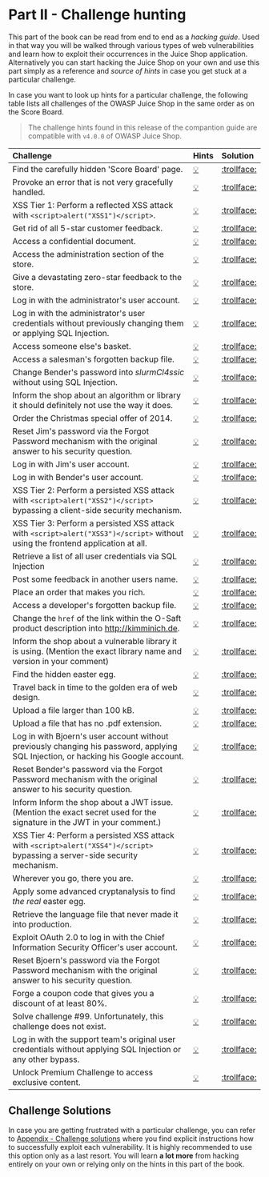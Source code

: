 # Part II - Challenge hunting

This part of the book can be read from end to end as a _hacking guide_.
Used in that way you will be walked through various types of web
vulnerabilities and learn how to exploit their occurrences in the Juice
Shop application. Alternatively you can start hacking the Juice Shop on
your own and use this part simply as a reference and _source of hints_
in case you get stuck at a particular challenge.

In case you want to look up hints for a particular challenge, the
following table lists all challenges of the OWASP Juice Shop in the same
order as on the Score Board.

> The challenge hints found in this release of the compantion guide are
> compatible with `v4.0.0` of OWASP Juice Shop.

| Challenge                                                                                                                          | Hints                                                                                                                                   | Solution                                                                                                                                           |
|:-----------------------------------------------------------------------------------------------------------------------------------|:----------------------------------------------------------------------------------------------------------------------------------------|:---------------------------------------------------------------------------------------------------------------------------------------------------|
| Find the carefully hidden 'Score Board' page.                                                                                      | [ :bulb: ](score-board.md#find-the-carefully-hidden-score-board-page)                                                                   | [:trollface:](../appendix/solutions.md#find-the-carefully-hidden-score-board-page)                                                                 |
| Provoke an error that is not very gracefully handled.                                                                              | [ :bulb: ](leakage.md#provoke-an-error-that-is-not-very-gracefully-handled)                                                             | [:trollface:](../appendix/solutions.md#provoke-an-error-that-is-not-very-gracefully-handled)                                                       |
| XSS Tier 1: Perform a reflected XSS attack with `<script>alert("XSS1")</script>`.                                                  | [ :bulb: ](xss.md#xss-tier-1-perform-a-reflected-xss-attack)                                                                            | [:trollface:](../appendix/solutions.md#xss-tier-1-perform-a-reflected-xss-attack)                                                                  |
| Get rid of all 5-star customer feedback.                                                                                           | [ :bulb: ](privilege-escalation.md#get-rid-of-all-5-star-customer-feedback)                                                             | [:trollface:](../appendix/solutions.md#get-rid-of-all-5-star-customer-feedback)                                                                    |
| Access a confidential document.                                                                                                    | [ :bulb: ](forgotten-content.md#access-a-confidential-document)                                                                         | [:trollface:](../appendix/solutions.md#access-a-confidential-document)                                                                             |
| Access the administration section of the store.                                                                                    | [ :bulb: ](privilege-escalation.md#access-the-administration-section-of-the-store)                                                      | [:trollface:](../appendix/solutions.md#access-the-administration-section-of-the-store)                                                             |
| Give a devastating zero-star feedback to the store.                                                                                | [ :bulb: ](validation.md#give-a-devastating-zero-star-feedback-to-the-store)                                                            | [:trollface:](../appendix/solutions.md#give-a-devastating-zero-star-feedback-to-the-store)                                                         |
| Log in with the administrator's user account.                                                                                      | [ :bulb: ](sqli.md#log-in-with-the-administrators-user-account)                                                                         | [:trollface:](../appendix/solutions.md#log-in-with-the-administrators-user-account)                                                                |
| Log in with the administrator's user credentials without previously changing them or applying SQL Injection.                       | [ :bulb: ](weak-security.md#log-in-with-the-administrators-user-credentials-without-previously-changing-them-or-applying-sql-injection) | [:trollface:](../appendix/solutions.md#log-in-with-the-administrators-user-credentials-without-previously-changing-them-or-applying-sql-injection) |
| Access someone else's basket.                                                                                                      | [ :bulb: ](privilege-escalation.md#access-someone-elses-basket)                                                                         | [:trollface:](../appendix/solutions.md#access-someone-elses-basket)                                                                                |
| Access a salesman's forgotten backup file.                                                                                         | [ :bulb: ](forgotten-content.md#access-a-salesmans-forgotten-backup-file)                                                               | [:trollface:](../appendix/solutions.md#access-a-salesmans-forgotten-backup-file)                                                                   |
| Change Bender's password into _slurmCl4ssic_ without using SQL Injection.                                                          | [ :bulb: ](csrf.md#change-benders-password-into-slurmcl4ssic-without-using-sql-injection)                                               | [:trollface:](../appendix/solutions.md#change-benders-password-into-slurmcl4ssic-without-using-sql-injection)                                      |
| Inform the shop about an algorithm or library it should definitely not use the way it does.                                        | [ :bulb: ](crypto.md#inform-the-shop-about-an-algorithm-or-library-it-should-definitely-not-use-the-way-it-does)                        | [:trollface:](../appendix/solutions.md#inform-the-shop-about-an-algorithm-or-library-it-should-definitely-not-use-the-way-it-does)                 |
| Order the Christmas special offer of 2014.                                                                                         | [ :bulb: ](sqli.md#order-the-christmas-special-offer-of-2014)                                                                           | [:trollface:](../appendix/solutions.md#order-the-christmas-special-offer-of-2014)                                                                  |
| Reset Jim's password via the Forgot Password mechanism with the original answer to his security question.                          | [ :bulb: ](sensitive-data.md#reset-jims-password-via-the-forgot-password-mechanism)                                                     | [:trollface:](../appendix/solutions.md#reset-jims-password-via-the-forgot-password-mechanism)                                                      |
| Log in with Jim's user account.                                                                                                    | [ :bulb: ](sqli.md#log-in-with-jims-user-account)                                                                                       | [:trollface:](../appendix/solutions.md#log-in-with-jims-user-account)                                                                              |
| Log in with Bender's user account.                                                                                                 | [ :bulb: ](sqli.md#log-in-with-benders-user-account)                                                                                    | [:trollface:](../appendix/solutions.md#log-in-with-benders-user-account)                                                                           |
| XSS Tier 2: Perform a persisted XSS attack with `<script>alert("XSS2")</script>` bypassing a client-side security mechanism.       | [ :bulb: ](xss.md#xss-tier-2-perform-a-persisted-xss-attack-bypassing-a-client-side-security-mechanism)                                 | [:trollface:](../appendix/solutions.md#xss-tier-2-perform-a-persisted-xss-attack-bypassing-a-client-side-security-mechanism)                       |
| XSS Tier 3: Perform a persisted XSS attack with `<script>alert("XSS3")</script>` without using the frontend application at all.    | [ :bulb: ](xss.md#xss-tier-3-perform-a-persisted-xss-attack-without-using-the-frontend-application-at-all)                              | [:trollface:](../appendix/solutions.md#xss-tier-3-perform-a-persisted-xss-attack-without-using-the-frontend-application-at-all)                    |
| Retrieve a list of all user credentials via SQL Injection                                                                          | [ :bulb: ](sqli.md#retrieve-a-list-of-all-user-credentials-via-sql-injection)                                                           | [:trollface:](../appendix/solutions.md#retrieve-a-list-of-all-user-credentials-via-sql-injection)                                                  |
| Post some feedback in another users name.                                                                                          | [ :bulb: ](privilege-escalation.md#post-some-feedback-in-another-users-name)                                                            | [:trollface:](../appendix/solutions.md#post-some-feedback-in-another-users-name)                                                                   |
| Place an order that makes you rich.                                                                                                | [ :bulb: ](validation.md#place-an-order-that-makes-you-rich)                                                                            | [:trollface:](../appendix/solutions.md#place-an-order-that-makes-you-rich)                                                                         |
| Access a developer's forgotten backup file.                                                                                        | [ :bulb: ](forgotten-content.md#access-a-developers-forgotten-backup-file)                                                              | [:trollface:](../appendix/solutions.md#access-a-developers-forgotten-backup-file)                                                                  |
| Change the `href` of the link within the O-Saft product description into http://kimminich.de.                                      | [ :bulb: ](privilege-escalation.md#change-the-href-of-the-link-within-the-o-saft-product-description)                                   | [:trollface:](../appendix/solutions.md#change-the-href-of-the-link-within-the-o-saft-product-description)                                          |
| Inform the shop about a vulnerable library it is using. (Mention the exact library name and version in your comment)               | [ :bulb: ](crypto.md#inform-the-shop-about-a-vulnerable-library-it-is-using)                                                            | [:trollface:](../appendix/solutions.md#inform-the-shop-about-a-vulnerable-library-it-is-using)                                                     |
| Find the hidden easter egg.                                                                                                        | [ :bulb: ](forgotten-content.md#find-the-hidden-easter-egg)                                                                             | [:trollface:](../appendix/solutions.md#find-the-hidden-easter-egg)                                                                                 |
| Travel back in time to the golden era of web design.                                                                               | [ :bulb: ](forgotten-content.md#travel-back-in-time-to-the-golden-era-of-web-design)                                                    | [:trollface:](../appendix/solutions.md#travel-back-in-time-to-the-golden-era-of-web-design)                                                        |
| Upload a file larger than 100 kB.                                                                                                  | [ :bulb: ](validation.md#upload-a-file-larger-than-100-kb)                                                                              | [:trollface:](../appendix/solutions.md#upload-a-file-larger-than-100-kb)                                                                           |
| Upload a file that has no .pdf extension.                                                                                          | [ :bulb: ](validation.md#upload-a-file-that-has-no-pdf-extension)                                                                       | [:trollface:](../appendix/solutions.md#upload-a-file-that-has-no-pdf-extension)                                                                    |
| Log in with Bjoern's user account without previously changing his password, applying SQL Injection, or hacking his Google account. | [ :bulb: ](weak-security.md#log-in-with-bjoerns-user-account)                                                                           | [:trollface:](../appendix/solutions.md#log-in-with-bjoerns-user-account)                                                                           |
| Reset Bender's password via the Forgot Password mechanism with the original answer to his security question.                       | [ :bulb: ](sensitive-data.md#reset-benders-password-via-the-forgot-password-mechanism)                                                  | [:trollface:](../appendix/solutions.md#reset-benders-password-via-the-forgot-password-mechanism)                                                   |
| Inform Inform the shop about a JWT issue. (Mention the exact secret used for the signature in the JWT in your comment.)            | [ :bulb: ](weak-security.md#inform-the-shop-about-a-jwt-issue)                                                                          | [:trollface:](../appendix/solutions.md#inform-the-shop-about-a-jwt-issue)                                                                          |
| XSS Tier 4: Perform a persisted XSS attack with `<script>alert("XSS4")</script>` bypassing a server-side security mechanism.       | [ :bulb: ](xss.md#xss-tier-4-perform-a-persisted-xss-attack-bypassing-a-server-side-security-mechanism)                                 | [:trollface:](../appendix/solutions.md#xss-tier-4-perform-a-persisted-xss-attack-bypassing-a-server-side-security-mechanism)                       |
| Wherever you go, there you are.                                                                                                    | [ :bulb: ](weak-security.md#wherever-you-go-there-you-are)                                                                              | [:trollface:](../appendix/solutions.md#wherever-you-go-there-you-are)                                                                              |
| Apply some advanced cryptanalysis to find _the real_ easter egg.                                                                   | [ :bulb: ](crypto.md#apply-some-advanced-cryptanalysis-to-find-the-real-easter-egg)                                                     | [:trollface:](../appendix/solutions.md#apply-some-advanced-cryptanalysis-to-find-the-real-easter-egg)                                              |
| Retrieve the language file that never made it into production.                                                                     | [ :bulb: ](forgotten-content.md#retrieve-the-language-file-that-never-made-it-into-production)                                          | [:trollface:](../appendix/solutions.md#retrieve-the-language-file-that-never-made-it-into-production)                                              |
| Exploit OAuth 2.0 to log in with the Chief Information Security Officer's user account.                                            | [ :bulb: ](weak-security.md#exploit-oauth-20-to-log-in-with-the-cisos-user-account)                                                     | [:trollface:](../appendix/solutions.md#exploit-oauth-20-to-log-in-with-the-chief-information-security-officers-user-account)                       |
| Reset Bjoern's password via the Forgot Password mechanism with the original answer to his security question.                       | [ :bulb: ](sensitive-data.md#reset-bjoerns-password-via-the-forgot-password-mechanism)                                                  | [:trollface:](../appendix/solutions.md#reset-bjoerns-password-via-the-forgot-password-mechanism)                                                   |
| Forge a coupon code that gives you a discount of at least 80%.                                                                     | [ :bulb: ](crypto.md#forge-a-coupon-code-that-gives-you-a-discount-of-at-least-80)                                                      | [:trollface:](../appendix/solutions.md#forge-a-coupon-code-that-gives-you-a-discount-of-at-least-80)                                               |
| Solve challenge #99. Unfortunately, this challenge does not exist.                                                                 | [ :bulb: ](crypto.md#solve-challenge-99)                                                                                                | [:trollface:](../appendix/solutions.md#solve-challenge-99)                                                                                         |
| Log in with the support team's original user credentials without applying SQL Injection or any other bypass.                       | [ :bulb: ](weak-security.md#log-in-with-the-support-teams-original-user-credentials)                                                    | [:trollface:](../appendix/solutions.md#log-in-with-the-support-teams-original-user-credentials)                                                    |
| Unlock Premium Challenge to access exclusive content.                                                                              | [ :bulb: ](crypto.md#unlock-premium-challenge-to-access-exclusive-content)                                                              | [:trollface:](../appendix/solutions.md#unlock-premium-challenge-to-access-exclusive-content)                                                       |

## Challenge Solutions

In case you are getting frustrated with a particular challenge, you can
refer to [Appendix - Challenge solutions](/appendix/solutions.md) where
you find explicit instructions how to successfully exploit each
vulnerability. It is highly recommended to use this option only as a
last resort. You will learn __a lot more__ from hacking entirely on your
own or relying only on the hints in this part of the book.
